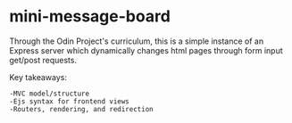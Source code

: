 # mini-message-board

Through the Odin Project's curriculum, this is a simple instance
of an Express server which dynamically changes html pages 
through form input get/post requests.

Key takeaways:

    -MVC model/structure
    -Ejs syntax for frontend views
    -Routers, rendering, and redirection

